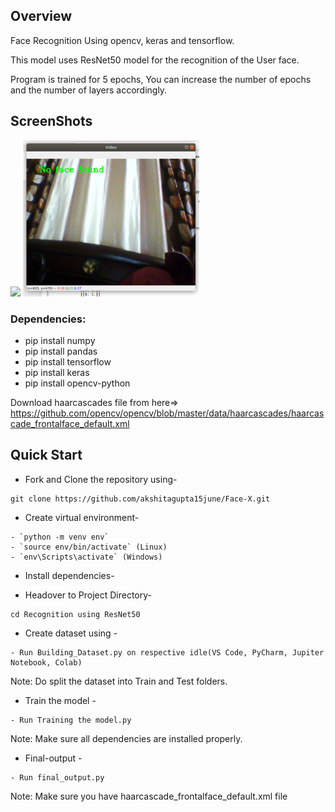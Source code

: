 ## Overview
Face Recognition Using opencv, keras and tensorflow.

This model uses ResNet50 model for the recognition of the  User face.

Program is trained for 5 epochs, You can increase the number of epochs and the number of layers accordingly.

## ScreenShots

<img src="Screenshot from 2020-12-11 21-34-18.png" height="250px">
<img src="Screenshot from 2020-12-11 17-59-00.png" height="250px">

### Dependencies:
* pip install numpy
* pip install pandas
* pip install tensorflow
* pip install keras
* pip install opencv-python

Download haarcascades file from here=> https://github.com/opencv/opencv/blob/master/data/haarcascades/haarcascade_frontalface_default.xml


## Quick Start

- Fork and Clone the repository using-
```
git clone https://github.com/akshitagupta15june/Face-X.git
```
- Create virtual environment-
```
- `python -m venv env`
- `source env/bin/activate` (Linux)
- `env\Scripts\activate` (Windows)
```
- Install dependencies-

- Headover to Project Directory- 
```
cd Recognition using ResNet50
```
- Create dataset using -
```
- Run Building_Dataset.py on respective idle(VS Code, PyCharm, Jupiter Notebook, Colab)
```
Note: Do split the dataset into Train and Test folders.

- Train the model -
```
- Run Training the model.py
```
Note: Make sure all dependencies are installed properly.

- Final-output -
```
- Run final_output.py
```
Note: Make sure you have haarcascade_frontalface_default.xml file 

